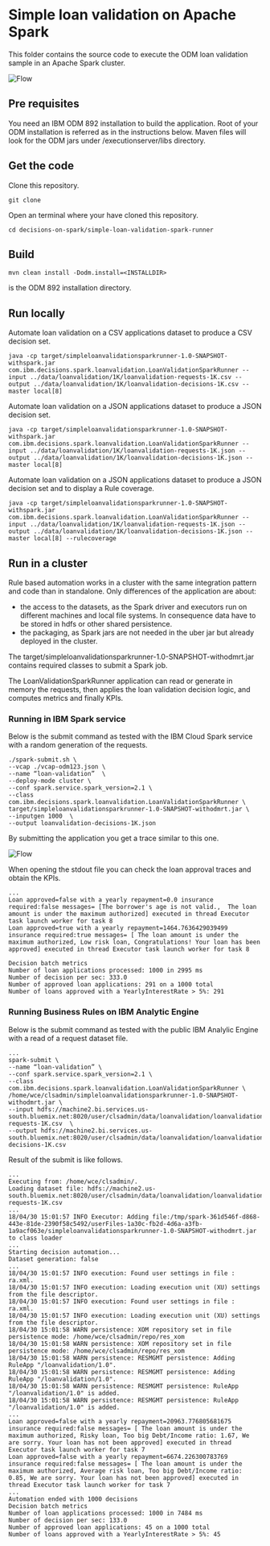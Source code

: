 # Simple loan validation on Apache Spark
This folder contains the source code to execute the ODM loan validation sample in an Apache Spark cluster.

![Flow](docs/images/decision_automation_in_map_reduce.png "Architecture")

## Pre requisites
You need an IBM ODM 892 installation to build the application. Root of your ODM installation is referred as <INSTALLDIR> in the instructions below. Maven files will look for the ODM jars under <INSTALLDIR>/executionserver/libs directory.

## Get the code
Clone this repository.
```console
git clone
```
Open an terminal where your have cloned this repository.
```console
cd decisions-on-spark/simple-loan-validation-spark-runner
```
## Build
```console
mvn clean install -Dodm.install=<INSTALLDIR>
```
<INSTALLDIR> is the ODM 892 installation directory.

## Run locally


Automate loan validation on a CSV applications dataset to produce a CSV decision set.
```console
java -cp target/simpleloanvalidationsparkrunner-1.0-SNAPSHOT-withspark.jar com.ibm.decisions.spark.loanvalidation.LoanValidationSparkRunner --input ../data/loanvalidation/1K/loanvalidation-requests-1K.csv --output ../data/loanvalidation/1K/loanvalidation-decisions-1K.csv --master local[8]
```

Automate loan validation on a JSON applications dataset to produce a JSON decision set.
```console
java -cp target/simpleloanvalidationsparkrunner-1.0-SNAPSHOT-withspark.jar com.ibm.decisions.spark.loanvalidation.LoanValidationSparkRunner --input ../data/loanvalidation/1K/loanvalidation-requests-1K.json --output ../data/loanvalidation/1K/loanvalidation-decisions-1K.json --master local[8]
```

Automate loan validation on a JSON applications dataset to produce a JSON decision set and to display a Rule coverage.
```console
java -cp target/simpleloanvalidationsparkrunner-1.0-SNAPSHOT-withspark.jar com.ibm.decisions.spark.loanvalidation.LoanValidationSparkRunner --input ../data/loanvalidation/1K/loanvalidation-requests-1K.json --output ../data/loanvalidation/1K/loanvalidation-decisions-1K.json --master local[8] --rulecoverage
```
## Run in a cluster
Rule based automation works in a cluster with the same integration pattern and code than in standalone.
Only differences of the application are about:
- the access to the datasets, as the Spark driver and executors run on different machines and local file systems. In consequence data have to be stored in hdfs or other shared persistence.
- the packaging, as Spark jars are not needed in the uber jar but already deployed in the cluster.

The target/simpleloanvalidationsparkrunner-1.0-SNAPSHOT-withodmrt.jar contains required classes to submit a Spark job.

The LoanValidationSparkRunner application can read or generate in memory the requests, then applies the loan validation decision logic, and computes metrics and finally KPIs.

### Running in IBM Spark service
Below is the submit command as tested with the IBM Cloud Spark service with a random generation of the requests.
```console
./spark-submit.sh \
--vcap ./vcap-odm123.json \
--name “loan-validation”  \
--deploy-mode cluster \
--conf spark.service.spark_version=2.1 \
--class com.ibm.decisions.spark.loanvalidation.LoanValidationSparkRunner \
target/simpleloanvalidationsparkrunner-1.0-SNAPSHOT-withodmrt.jar \
--inputgen 1000  \
--output loanvalidation-decisions-1K.json
```
By submitting the application you get a trace similar to this one.

![Flow](docs/images/submit-trace.png "submit trace")

When opening the stdout file you can check the loan approval traces and obtain the KPIs.

```console
...
Loan approved=false with a yearly repayment=0.0 insurance required:false messages= [The borrower's age is not valid.,  The loan amount is under the maximum authorized] executed in thread Executor task launch worker for task 8
Loan approved=true with a yearly repayment=1464.7636429039499 insurance required:true messages= [ The loan amount is under the maximum authorized, Low risk loan, Congratulations! Your loan has been approved] executed in thread Executor task launch worker for task 8

Decision batch metrics
Number of loan applications processed: 1000 in 2995 ms
Number of decision per sec: 333.0
Number of approved loan applications: 291 on a 1000 total
Number of loans approved with a YearlyInterestRate > 5%: 291
```
### Running Business Rules on IBM Analytic Engine
Below is the submit command as tested with the public IBM Analylic Engine with a read of a request dataset file.

```console
...
spark-submit \
--name “loan-validation” \
--conf spark.service.spark_version=2.1 \
--class com.ibm.decisions.spark.loanvalidation.LoanValidationSparkRunner \
/home/wce/clsadmin/simpleloanvalidationsparkrunner-1.0-SNAPSHOT-withodmrt.jar \
--input hdfs://machine2.bi.services.us-south.bluemix.net:8020/user/clsadmin/data/loanvalidation/loanvalidation-requests-1K.csv  \
--output hdfs://machine2.bi.services.us-south.bluemix.net:8020/user/clsadmin/data/loanvalidation/loanvalidation-decisions-1K.csv
```
Result of the submit is like follows.
```console
...
Executing from: /home/wce/clsadmin/.
Loading dataset file: hdfs://machine2.us-south.bluemix.net:8020/user/clsadmin/data/loanvalidation/loanvalidation-requests-1K.csv
...
18/04/30 15:01:57 INFO Executor: Adding file:/tmp/spark-361d546f-d868-443e-81de-2390f58c5492/userFiles-1a30c-fb2d-4d6a-a3fb-1a9acf063e/simpleloanvalidationsparkrunner-1.0-SNAPSHOT-withodmrt.jar to class loader
...
Starting decision automation...
Dataset generation: false
...
18/04/30 15:01:57 INFO execution: Found user settings in file : ra.xml.
18/04/30 15:01:57 INFO execution: Loading execution unit (XU) settings from the file descriptor.
18/04/30 15:01:57 INFO execution: Found user settings in file : ra.xml.
18/04/30 15:01:57 INFO execution: Loading execution unit (XU) settings from the file descriptor.
18/04/30 15:01:58 WARN persistence: XOM repository set in file persistence mode: /home/wce/clsadmin/repo/res_xom
18/04/30 15:01:58 WARN persistence: XOM repository set in file persistence mode: /home/wce/clsadmin/repo/res_xom
18/04/30 15:01:58 WARN persistence: RESMGMT persistence: Adding RuleApp "/loanvalidation/1.0".
18/04/30 15:01:58 WARN persistence: RESMGMT persistence: Adding RuleApp "/loanvalidation/1.0".
18/04/30 15:01:58 WARN persistence: RESMGMT persistence: RuleApp "/loanvalidation/1.0" is added.
18/04/30 15:01:58 WARN persistence: RESMGMT persistence: RuleApp "/loanvalidation/1.0" is added.
...
Loan approved=false with a yearly repayment=20963.776805681675 insurance required:false messages= [ The loan amount is under the maximum authorized, Risky loan, Too big Debt/Income ratio: 1.67, We are sorry. Your loan has not been approved] executed in thread Executor task launch worker for task 7
Loan approved=false with a yearly repayment=6674.226300783769 insurance required:false messages= [ The loan amount is under the maximum authorized, Average risk loan, Too big Debt/Income ratio: 0.85, We are sorry. Your loan has not been approved] executed in thread Executor task launch worker for task 7
...
Automation ended with 1000 decisions
Decision batch metrics
Number of loan applications processed: 1000 in 7484 ms
Number of decision per sec: 133.0
Number of approved loan applications: 45 on a 1000 total
Number of loans approved with a YearlyInterestRate > 5%: 45
```
